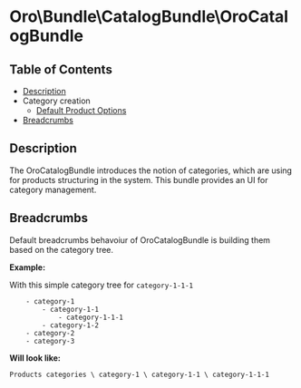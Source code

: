 Oro\Bundle\CatalogBundle\OroCatalogBundle
===============================================

Table of Contents
-----------------
 - [Description](#description)
 - Category creation
    - [Default Product Options](./Resources/doc/default-product-options.md)
 - [Breadcrumbs](#breadcrumbs)

Description
------------

The OroCatalogBundle introduces the notion of categories, which are using for products structuring in the system. This bundle provides an UI for category management.


Breadcrumbs
------------

Default breadcrumbs behavoiur of OroCatalogBundle is building them based on the category tree.

**Example:**

With this simple category tree for ```category-1-1-1``` 
```
    - category-1
        - category-1-1
            - category-1-1-1
        - category-1-2
    - category-2
    - category-3
```
**Will look like:**
```
Products categories \ category-1 \ category-1-1 \ category-1-1-1
```